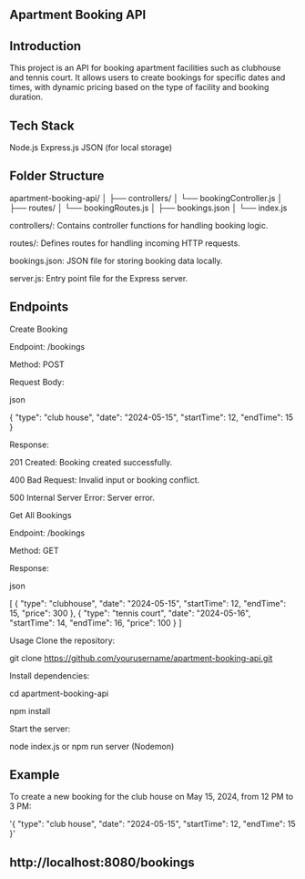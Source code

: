 ## Apartment Booking API

## Introduction
This project is an API for booking apartment facilities such as clubhouse and tennis court. It allows users to create bookings for specific dates and times, with dynamic pricing based on the type of facility and booking duration.

## Tech Stack
Node.js
Express.js
JSON (for local storage)

## Folder Structure

apartment-booking-api/
│
├── controllers/
│   └── bookingController.js
│
├── routes/
│   └── bookingRoutes.js
│
├── bookings.json
│
└── index.js

controllers/: Contains controller functions for handling booking logic.

routes/: Defines routes for handling incoming HTTP requests.

bookings.json: JSON file for storing booking data locally.

server.js: Entry point file for the Express server.

## Endpoints

Create Booking

Endpoint: /bookings

Method: POST

Request Body:

json

{
    "type": "club house",
    "date": "2024-05-15",
    "startTime": 12,
    "endTime": 15
}

Response:

201 Created: Booking created successfully.

400 Bad Request: Invalid input or booking conflict.

500 Internal Server Error: Server error.

Get All Bookings

Endpoint: /bookings

Method: GET

Response:

json

[
    {
        "type": "clubhouse",
        "date": "2024-05-15",
        "startTime": 12,
        "endTime": 15,
        "price": 300
    },
    {
        "type": "tennis court",
        "date": "2024-05-16",
        "startTime": 14,
        "endTime": 16,
        "price": 100
    }
]

Usage
Clone the repository:

git clone https://github.com/yourusername/apartment-booking-api.git

Install dependencies:

cd apartment-booking-api

npm install

Start the server:

node index.js or npm run server (Nodemon)

## Example

To create a new booking for the club house on May 15, 2024, from 12 PM to 3 PM:

'{
    "type": "club house",
    "date": "2024-05-15",
    "startTime": 12,
    "endTime": 15
}' 

## http://localhost:8080/bookings
